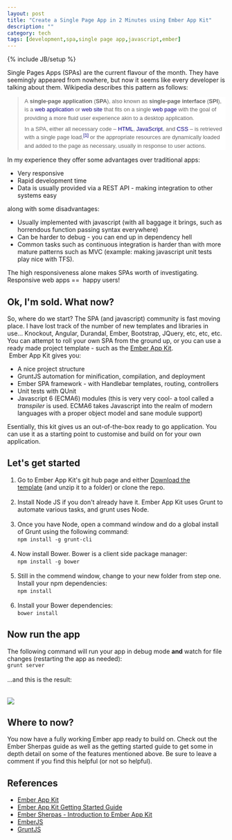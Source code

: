 ```yaml
---
layout: post
title: "Create a Single Page App in 2 Minutes using Ember App Kit"
description: ""
category: tech
tags: [development,spa,single page app,javascript,ember]
---
```

{% include JB/setup %}

Single Pages Apps (SPAs) are the current flavour of the month. They have seemingly appeared from nowhere, but now it seems like every developer is talking about them. Wikipedia describes this pattern as follows:<br />
<blockquote class="tr_bq">
<div style="background-color: white; font-family: sans-serif; font-size: 13px; line-height: 19.200000762939453px; margin-bottom: 0.5em; margin-top: 0.4em;">
A&nbsp;<b>single-page application</b>&nbsp;(<b>SPA</b>), also known as&nbsp;<b>single-page interface</b>&nbsp;(<b>SPI</b>), is a&nbsp;<a href="http://en.wikipedia.org/wiki/Web_application" style="background-image: none; background-position: initial initial; background-repeat: initial initial; color: #0b0080; text-decoration: none;" title="Web application">web application</a>&nbsp;or&nbsp;<a class="mw-redirect" href="http://en.wikipedia.org/wiki/Web_site" style="background-image: none; background-position: initial initial; background-repeat: initial initial; color: #0b0080; text-decoration: none;" title="Web site">web site</a>&nbsp;that fits on a single&nbsp;<a href="http://en.wikipedia.org/wiki/Web_page" style="background-image: none; background-position: initial initial; background-repeat: initial initial; color: #0b0080; text-decoration: none;" title="Web page">web page</a>&nbsp;with the goal of providing a more fluid user experience akin to a desktop application.</div>
<div style="background-color: white; font-family: sans-serif; font-size: 13px; line-height: 19.200000762939453px; margin-bottom: 0.5em; margin-top: 0.4em;">
In a SPA, either all necessary code –&nbsp;<a href="http://en.wikipedia.org/wiki/HTML" style="background-image: none; background-position: initial initial; background-repeat: initial initial; color: #0b0080; text-decoration: none;" title="HTML">HTML</a>,&nbsp;<a href="http://en.wikipedia.org/wiki/JavaScript" style="background-image: none; background-position: initial initial; background-repeat: initial initial; color: #0b0080; text-decoration: none;" title="JavaScript">JavaScript</a>, and&nbsp;<a class="mw-redirect" href="http://en.wikipedia.org/wiki/CSS" style="background-image: none; background-position: initial initial; background-repeat: initial initial; color: #0b0080; text-decoration: none;" title="CSS">CSS</a>&nbsp;– is retrieved with a single page load,<sup class="reference" id="cite_ref-Flanagan2006_1-0" style="line-height: 1em; unicode-bidi: -webkit-isolate;"><a href="http://en.wikipedia.org/wiki/Single-page_application#cite_note-Flanagan2006-1" style="background-image: none; background-position: initial initial; background-repeat: initial initial; color: #0b0080; text-decoration: none; white-space: nowrap;">[1]</a></sup>&nbsp;or the appropriate resources are dynamically loaded and added to the page as necessary, usually in response to user actions.&nbsp;</div>
</blockquote>
In my experience they offer some advantages over traditional apps:<br />
<ul style="list-style-type: disc;">
<li>Very responsive</li>
<li>Rapid development time</li>
<li>Data is usually provided via a REST API - making integration to other systems easy</li>
</ul>
along with some disadvantages:<br />
<ul style="list-style-type: disc;">
<li>Usually implemented with javascript (with all baggage it brings, such as horrendous function passing syntax everywhere)&nbsp;</li>
<li>Can be harder to debug - you can end up in dependency hell</li>
<li>Common tasks such as continuous integration is harder than with more mature patterns such as MVC (example: making javascript unit tests play nice with TFS).</li>
</ul>
The high responsiveness alone makes SPAs worth of investigating. Responsive web apps == &nbsp;happy users!<br />
<h2>
Ok, I'm sold. What now?</h2>
So, where do we start? The SPA (and javascript) community is fast moving place. I have lost track of the number of new templates and libraries in use... Knockout, Angular, Durandal, Ember, Bootstrap, JQuery, etc, etc, etc. You can attempt to roll your own SPA from the ground up, or you can use a ready made project template - such as the <a href="https://github.com/stefanpenner/ember-app-kit">Ember App Kit</a>.<br />
&nbsp;Ember App Kit gives you:<br />
<ul style="list-style-type: disc;">
<li>A nice project structure</li>
<li>GruntJS automation for minification, compilation, and deployment</li>
<li>Ember SPA framework - with Handlebar templates, routing, controllers</li>
<li>Unit tests with QUnit</li>
<li>Javascript 6 (ECMA6) modules (this is very very cool- a tool called a <i>transpiler</i>&nbsp;is used. ECMA6 takes Javascript into the realm of modern languages with a proper object model and sane module support)</li>
</ul>
Esentially, this kit gives us an out-of-the-box ready to go application. You can use it as a starting point to customise and build on for your own application.  <br />
<h2>
Let's get started</h2>
<div>
<ol style="list-style-type: decimal;">
<li>Go to Ember App Kit's git hub page and either&nbsp;<a href="https://github.com/stefanpenner/ember-app-kit/archive/master.zip">Download the template</a>&nbsp;(and unzip it to a folder) or clone the repo.<br />&nbsp;</li>
<li>Install Node JS if you don't already have it. Ember App Kit uses Grunt to automate various tasks, and grunt uses Node.<br />&nbsp;</li>
<li>Once you have Node, open a command window and do a global install of Grunt using the following command:<br />
<code>npm install -g grunt-cli</code><br />&nbsp;
</li>
<li>Now install Bower. Bower is a client side package manager:<br />
<code>npm install -g bower</code><br />&nbsp;
</li>
<li>Still in the commend window, change to your new folder from step one. Install your npm dependencies:<br />
<code>npm install</code><br />&nbsp;</li>
<li>Install your Bower dependencies:<br />
<code>bower install</code></li>
</ol>
<h2>
Now run the app</h2>
</div>
<div>
The following command will run your app in debug mode <b>and</b>&nbsp;watch for file changes (restarting the app as needed):&nbsp;</div>
<code>grunt server</code>
<br />
<div>
<br />
...and this is the result:</div>
<div>
<span style="font-family: monospace;"><br /></span>
</div>
<div>
<br /></div>
<img src="http://drive.google.com/uc?export=view&amp;id=0BzEmq4lTwA-sMG5HZUxVX01YVU0" />  <br />
<h2>
Where to now?</h2>
<div>
You now have a fully working Ember app ready to build on. Check out the Ember Sherpas guide as well as the getting started guide to get some in depth detail on some of the features mentioned above. Be sure to leave a comment if you find this helpful (or not so helpful).</div>
<h2>
References</h2>
<ul style="list-style-type: disc;">
<li><a href="https://github.com/stefanpenner/ember-app-kit">Ember App Kit</a> </li>
<li><a href="http://iamstef.net/ember-app-kit/guides/getting-started.html">Ember App Kit Getting Started Guide</a></li>
<li><a href="http://embersherpa.com/articles/introduction-to-ember-app-kit/">Ember Sherpas - Introduction to Ember App Kit</a></li>
<li><a href="http://emberjs.com/">EmberJS</a> </li>
<li><a href="http://gruntjs.com/">GruntJS</a> </li>
</ul>

